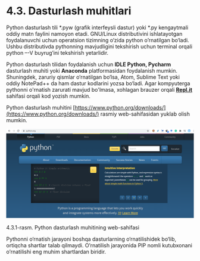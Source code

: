 # 4.3. Dasturlash muhitlari

Python dasturlash tili \*.pyw (grafik interfeysli dastur) yoki \*.py kengaytmali oddiy matn faylini namoyon etadi. GNU/Linux distributivini ishlatayotgan foydalanuvchi uchun operatsion tizimning o‘zida python o’rnatilgan bo‘ladi. Ushbu distributivda pythonning mavjudligini tekshirish uchun terminal orqali python –-V buyrug’ini tekshirish yetarlidir.

Python dasturlash tilidan foydalanish uchun **IDLE Python, Pycharm** dasturlash muhiti yoki **Anaconda**  platformasidan foydalanish mumkin. Shuningdek, zaruriy qismlar o‘rnatilgan bo‘lsa, Atom, Sublime Text yoki oddiy NotePad++ da ham dastur kodlarini yozsa bo‘ladi. Agar kompyuterga pythonni o'rnatish zarurati mavjud bo'lmasa, xohlagan brauzer orqali [**Repl.it**](https://replit.com/) sahifasi orqali kod yozish mumkin.

&#x20;Python dasturlash muhitini [https://www.python.org/downloads/](https://www.python.org/downloads/) rasmiy web-sahifasidan yuklab olish mumkin.

![](../../.gitbook/assets/4)

4.3.1-rasm. Python dasturlash muhitining web-sahifasi

Pythonni o‘rnatish jarayoni boshqa dasturlarning o‘rnatilishidek bo‘lib, ortiqcha shartlar talab qilmaydi. O’rnatilish jarayonida PIP nomli kutubxonani o’rnatilishi eng muhim shartlardan biridir.
